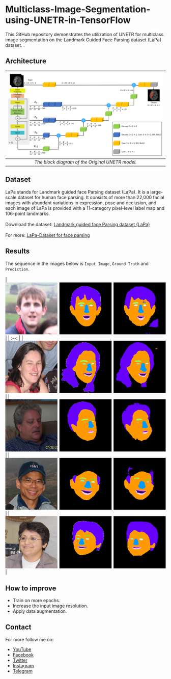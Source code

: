 # Multiclass-Image-Segmentation-using-UNETR-in-TensorFlow
This GitHub repository demonstrates the utilization of UNETR for multiclass image segmentation on the Landmark Guided Face Parsing dataset (LaPa) dataset.
.

## Architecture

| ![The block diagram of the Original UNETR model.](figures/unetr_architecture.png) |
| :--: |
| *The block diagram of the Original UNETR model.* |

## Dataset
LaPa stands for Landmark guided face Parsing dataset (LaPa). It is a large-scale dataset for human face parsing. It consists of more than 22,000 facial images with abundant variations in expression, pose and occlusion, and each image of LaPa is provided with a 11-category pixel-level label map and 106-point landmarks.
<br/> <br/>
Download the dataset: [Landmark guided face Parsing dataset (LaPa)](https://drive.google.com/file/d/1XOBoRGSraP50_pS1YPB8_i8Wmw_5L-NG/view?usp=sharing)
<br/> <br/>
For more: [LaPa-Dataset for face parsing](https://github.com/jd-opensource/lapa-dataset)

## Results
The sequence in the images below is `Input Image`, `Ground Truth` and `Prediction`. <br/> <br/>
| ![](results/115769026_1.png) |
| :--: |
| ![](results/101972691_1.png) |
| ![](results/141022532_0.png) |
| ![](results/218281108_2.png) |
| ![](results/1048174932_2.png) |

## How to improve
- Train on more epochs.
- Increase the input image resolution.
- Apply data augmentation.


## Contact
For more follow me on:

- <a href="https://www.youtube.com/idiotdeveloper"> YouTube </a>
- <a href="https://facebook.com/idiotdeveloper"> Facebook </a>
- <a href="https://twitter.com/nikhilroxtomar"> Twitter </a>
- <a href="https://www.instagram.com/nikhilroxtomar"> Instagram </a>
- <a href="https://t.me/idiotdeveloper"> Telegram </a>
